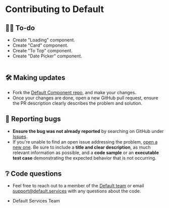 # Contributing to Default

## 🐱‍💻 To-do
* Create "Loading" component.
* Create "Card" component.
* Create "To Top" component.
* Create "Date Picker" component.
<br><br>

## 🛠️ Making updates
* Fork the [Default Component repo](https://github.com/default-services/components), and make your changes.
* Once your changes are done, open a new GitHub pull request, ensure the PR description clearly describes the problem and solution.

## 🦟 Reporting bugs
* **Ensure the bug was not already reported** by searching on GitHub under [Issues](https://github.com/default-services/components/issues).
* If you're unable to find an open issue addressing the problem, [open a new one](https://github.com/default-services/components/issues/new). Be sure to include a **title and clear description**, as much relevant information as possible, and a **code sample** or an **executable test case** demonstrating the expected behavior that is not occurring.

## ❔ Code questions
* Feel free to reach out to a member of the [Default team](https://github.com/orgs/default-services/people) or email support@default.services with any questions about the code.

- Default Services Team